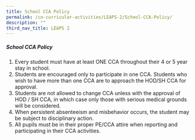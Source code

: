 ```yaml
---
title: School CCA Policy
permalink: /co-curricular-activities/LEAPS-2/School-CCA-Policy/
description: ""
third_nav_title: LEAPS 2
---
```

##### School CCA Policy

1.  Every student must have at least ONE CCA throughout their 4 or 5 year stay in school.
2.  Students are encouraged only to participate in one CCA. Students who wish to have more than one CCA are to approach the HOD/SH CCA for approval.
3.  Students are not allowed to change CCA unless with the approval of HOD / SH CCA, in which case only those with serious medical grounds will be considered.
4.  When persistent absenteeism and misbehavior occurs, the student may be subject to disciplinary action.
5.  All pupils must be in their proper PE/CCA attire when reporting and participating in their CCA activities.

